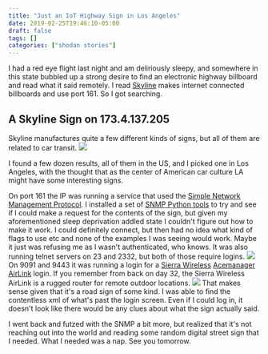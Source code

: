 ```yaml
---
title: "Just an IoT Highway Sign in Los Angeles"
date: 2019-02-25T19:46:10-05:00
draft: false
tags: []
categories: ["shodan stories"]
---
```


I had a red eye flight last night and am deliriously sleepy, and somewhere in this state bubbled up a strong desire to find an electronic highway billboard and read what it said remotely. I read [Skyline](https://www.skylineproducts.com/) makes internet connected billboards and use port 161. So I got searching.

## A Skyline Sign on 173.4.137.205
Skyline manufactures quite a few different kinds of signs, but all of them are related to car transit.
![](/images/100Days/Day53/skyline.png)

I found a few dozen results, all of them in the US, and I picked one in Los Angeles, with the thought that as the center of American car culture LA might have some interesting signs.

On port 161 the IP was running a service that used the [Simple Network Management Protocol](https://en.wikipedia.org/wiki/Simple_Network_Management_Protocol). I installed a set of [SNMP Python tools](http://snmplabs.com/snmpclitools/snmpget.html) to try and see if I could make a request for the contents of the sign, but given my aforementioned sleep deprivation addled state I couldn't figure out how to make it work. I could definitely connect, but then had no idea what kind of flags to use etc and none of the examples I was seeing would work. Maybe it just was refusing me as I wasn't authenticated, who knows. It was also running telnet servers on 23 and 2332, but both of those require logins.
![](/images/100Days/Day53/acemanager.png)
On 9091 and 9443 it was running a login for a [Sierra Wireless](https://www.sierrawireless.com/) [Acemanager AirLink](https://www.sierrawireless.com/resources/QtrlyNewsletters/Announcements/AceWare_Mar08_Announce/AceWare_Mar08_announce.html) login. If you remember from back on day 32, the Sierra Wireless AirLink is a rugged router for remote outdoor locations.
![](/images/100Days/Day53/behind.png)
That makes sense given that it's a road sign of some kind. I was able to find the contentless xml of what's past the login screen. Even if I could log in, it doesn't look like there would be any clues about what the sign actually said.

I went back and futzed with the SNMP a bit more, but realized that it's not reaching out into the world and reading some random digital street sign that I needed. What I needed was a nap. See you tomorrow.
